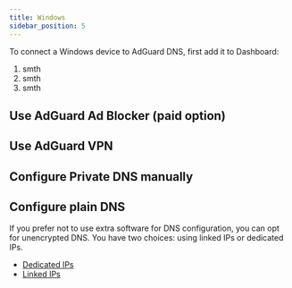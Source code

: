 ```yaml
---
title: Windows
sidebar_position: 5
---
```


To connect a Windows device to AdGuard DNS, first add it to Dashboard:

1. smth
1. smth
1. smth

## Use AdGuard Ad Blocker (paid option)

## Use AdGuard VPN

## Configure Private DNS manually

## Configure plain DNS

If you prefer not to use extra software for DNS configuration, you can opt for unencrypted DNS. You have two choices: using linked IPs or dedicated IPs.

- [Dedicated IPs](/private-dns/connect-devices/other-options/dedicated-ip.md)
- [Linked IPs](/private-dns/connect-devices/other-options/linked-ip.md)
